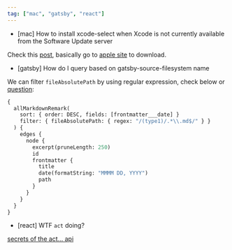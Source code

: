 ```yaml
---
tag: ["mac", "gatsby", "react"]
---
```


* [mac] How to install xcode-select when Xcode is not currently available from the Software Update server

Check this [post](https://stackoverflow.com/questions/19907576/xcode-is-not-currently-available-from-the-software-update-server), basically go to [apple site](https://developer.apple.com/downloads/index.action?name=for%20Xcode) to download.

* [gatsby] How do I query based on gatsby-source-filesystem name

We can filter `fileAbsolutePath` by using regular expression, check below or [question](https://github.com/gatsbyjs/gatsby/issues/1634):

```graphql
{
  allMarkdownRemark(
    sort: { order: DESC, fields: [frontmatter___date] }
    filter: { fileAbsolutePath: { regex: "/(type1)/.*\\.md$/" } }
  ) {
    edges {
      node {
        excerpt(pruneLength: 250)
        id
        frontmatter {
          title
          date(formatString: "MMMM DD, YYYY")
          path
        }
      }
    }
  }
}
```

* [react] WTF `act` doing?

[secrets of the act... api](https://github.com/threepointone/react-act-examples/blob/master/sync.md)
